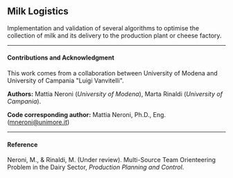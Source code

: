 ## Milk Logistics

Implementation and validation of several algorithms to optimise the collection of milk and its delivery to the production plant or cheese factory.

---------------------------------

#### Contributions and Acknowledgment

This work comes from a collaboration between University of Modena and University of Campania "Luigi Vanvitelli".

**Authors:** Mattia Neroni (*University of Modena*), Marta Rinaldi (*University of Campania*).

**Code corresponding author:** Mattia Neroni, Ph.D., Eng. (mneroni@unimore.it)

----------------------------------
#### Reference
Neroni, M., & Rinaldi, M. (Under review). Multi-Source Team Orienteering Problem in the Dairy Sector, *Production Planning and Control*. 
